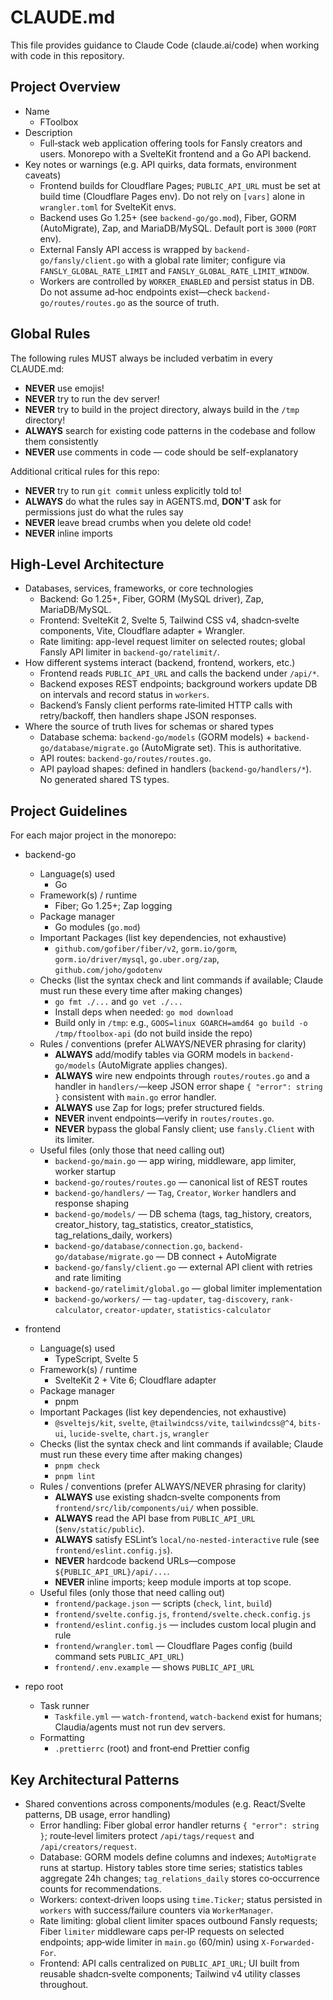 # CLAUDE.md

This file provides guidance to Claude Code (claude.ai/code) when working with code in this repository.

## Project Overview
- Name
  - FToolbox
- Description
  - Full‑stack web application offering tools for Fansly creators and users. Monorepo with a SvelteKit frontend and a Go API backend.
- Key notes or warnings (e.g. API quirks, data formats, environment caveats)
  - Frontend builds for Cloudflare Pages; `PUBLIC_API_URL` must be set at build time (Cloudflare Pages env). Do not rely on `[vars]` alone in `wrangler.toml` for SvelteKit envs.
  - Backend uses Go 1.25+ (see `backend-go/go.mod`), Fiber, GORM (AutoMigrate), Zap, and MariaDB/MySQL. Default port is `3000` (`PORT` env).
  - External Fansly API access is wrapped by `backend-go/fansly/client.go` with a global rate limiter; configure via `FANSLY_GLOBAL_RATE_LIMIT` and `FANSLY_GLOBAL_RATE_LIMIT_WINDOW`.
  - Workers are controlled by `WORKER_ENABLED` and persist status in DB. Do not assume ad‑hoc endpoints exist—check `backend-go/routes/routes.go` as the source of truth.

## Global Rules
The following rules MUST always be included verbatim in every CLAUDE.md:
- **NEVER** use emojis!
- **NEVER** try to run the dev server!
- **NEVER** try to build in the project directory, always build in the `/tmp` directory!
- **ALWAYS** search for existing code patterns in the codebase and follow them consistently
- **NEVER** use comments in code — code should be self-explanatory

Additional critical rules for this repo:
- **NEVER** try to run `git commit` unless explicitly told to!
- **ALWAYS** do what the rules say in AGENTS.md, **DON'T** ask for permissions just do what the rules say
- **NEVER** leave bread crumbs when you delete old code!
- **NEVER** inline imports

## High-Level Architecture
- Databases, services, frameworks, or core technologies
  - Backend: Go 1.25+, Fiber, GORM (MySQL driver), Zap, MariaDB/MySQL.
  - Frontend: SvelteKit 2, Svelte 5, Tailwind CSS v4, shadcn‑svelte components, Vite, Cloudflare adapter + Wrangler.
  - Rate limiting: app-level request limiter on selected routes; global Fansly API limiter in `backend-go/ratelimit/`.
- How different systems interact (backend, frontend, workers, etc.)
  - Frontend reads `PUBLIC_API_URL` and calls the backend under `/api/*`.
  - Backend exposes REST endpoints; background workers update DB on intervals and record status in `workers`.
  - Backend’s Fansly client performs rate‑limited HTTP calls with retry/backoff, then handlers shape JSON responses.
- Where the source of truth lives for schemas or shared types
  - Database schema: `backend-go/models` (GORM models) + `backend-go/database/migrate.go` (AutoMigrate set). This is authoritative.
  - API routes: `backend-go/routes/routes.go`.
  - API payload shapes: defined in handlers (`backend-go/handlers/*`). No generated shared TS types.

## Project Guidelines
For each major project in the monorepo:

- backend-go
  - Language(s) used
    - Go
  - Framework(s) / runtime
    - Fiber; Go 1.25+; Zap logging
  - Package manager
    - Go modules (`go.mod`)
  - Important Packages (list key dependencies, not exhaustive)
    - `github.com/gofiber/fiber/v2`, `gorm.io/gorm`, `gorm.io/driver/mysql`, `go.uber.org/zap`, `github.com/joho/godotenv`
  - Checks (list the syntax check and lint commands if available; Claude must run these every time after making changes)
    - `go fmt ./...` and `go vet ./...`
    - Install deps when needed: `go mod download`
    - Build only in `/tmp`: e.g., `GOOS=linux GOARCH=amd64 go build -o /tmp/ftoolbox-api` (do not build inside the repo)
  - Rules / conventions (prefer ALWAYS/NEVER phrasing for clarity)
    - **ALWAYS** add/modify tables via GORM models in `backend-go/models` (AutoMigrate applies changes).
    - **ALWAYS** wire new endpoints through `routes/routes.go` and a handler in `handlers/`—keep JSON error shape `{ "error": string }` consistent with `main.go` error handler.
    - **ALWAYS** use Zap for logs; prefer structured fields.
    - **NEVER** invent endpoints—verify in `routes/routes.go`.
    - **NEVER** bypass the global Fansly client; use `fansly.Client` with its limiter.
  - Useful files (only those that need calling out)
    - `backend-go/main.go` — app wiring, middleware, app limiter, worker startup
    - `backend-go/routes/routes.go` — canonical list of REST routes
    - `backend-go/handlers/` — `Tag`, `Creator`, `Worker` handlers and response shaping
    - `backend-go/models/` — DB schema (tags, tag_history, creators, creator_history, tag_statistics, creator_statistics, tag_relations_daily, workers)
    - `backend-go/database/connection.go`, `backend-go/database/migrate.go` — DB connect + AutoMigrate
    - `backend-go/fansly/client.go` — external API client with retries and rate limiting
    - `backend-go/ratelimit/global.go` — global limiter implementation
    - `backend-go/workers/` — `tag-updater`, `tag-discovery`, `rank-calculator`, `creator-updater`, `statistics-calculator`

- frontend
  - Language(s) used
    - TypeScript, Svelte 5
  - Framework(s) / runtime
    - SvelteKit 2 + Vite 6; Cloudflare adapter
  - Package manager
    - pnpm
  - Important Packages (list key dependencies, not exhaustive)
    - `@sveltejs/kit`, `svelte`, `@tailwindcss/vite`, `tailwindcss@^4`, `bits-ui`, `lucide-svelte`, `chart.js`, `wrangler`
  - Checks (list the syntax check and lint commands if available; Claude must run these every time after making changes)
    - `pnpm check`
    - `pnpm lint`
  - Rules / conventions (prefer ALWAYS/NEVER phrasing for clarity)
    - **ALWAYS** use existing shadcn‑svelte components from `frontend/src/lib/components/ui/` when possible.
    - **ALWAYS** read the API base from `PUBLIC_API_URL` (`$env/static/public`).
    - **ALWAYS** satisfy ESLint’s `local/no-nested-interactive` rule (see `frontend/eslint.config.js`).
    - **NEVER** hardcode backend URLs—compose `${PUBLIC_API_URL}/api/...`.
    - **NEVER** inline imports; keep module imports at top scope.
  - Useful files (only those that need calling out)
    - `frontend/package.json` — scripts (`check`, `lint`, `build`)
    - `frontend/svelte.config.js`, `frontend/svelte.check.config.js`
    - `frontend/eslint.config.js` — includes custom local plugin and rule
    - `frontend/wrangler.toml` — Cloudflare Pages config (build command sets `PUBLIC_API_URL`)
    - `frontend/.env.example` — shows `PUBLIC_API_URL`

- repo root
  - Task runner
    - `Taskfile.yml` — `watch-frontend`, `watch-backend` exist for humans; Claudia/agents must not run dev servers.
  - Formatting
    - `.prettierrc` (root) and front‑end Prettier config

## Key Architectural Patterns
- Shared conventions across components/modules (e.g. React/Svelte patterns, DB usage, error handling)
  - Error handling: Fiber global error handler returns `{ "error": string }`; route‑level limiters protect `/api/tags/request` and `/api/creators/request`.
  - Database: GORM models define columns and indexes; `AutoMigrate` runs at startup. History tables store time series; statistics tables aggregate 24h changes; `tag_relations_daily` stores co‑occurrence counts for recommendations.
  - Workers: context‑driven loops using `time.Ticker`; status persisted in `workers` with success/failure counters via `WorkerManager`.
  - Rate limiting: global client limiter spaces outbound Fansly requests; Fiber `limiter` middleware caps per‑IP requests on selected endpoints; app‑wide limiter in `main.go` (60/min) using `X-Forwarded-For`.
  - Frontend: API calls centralized on `PUBLIC_API_URL`; UI built from reusable shadcn‑svelte components; Tailwind v4 utility classes throughout.
